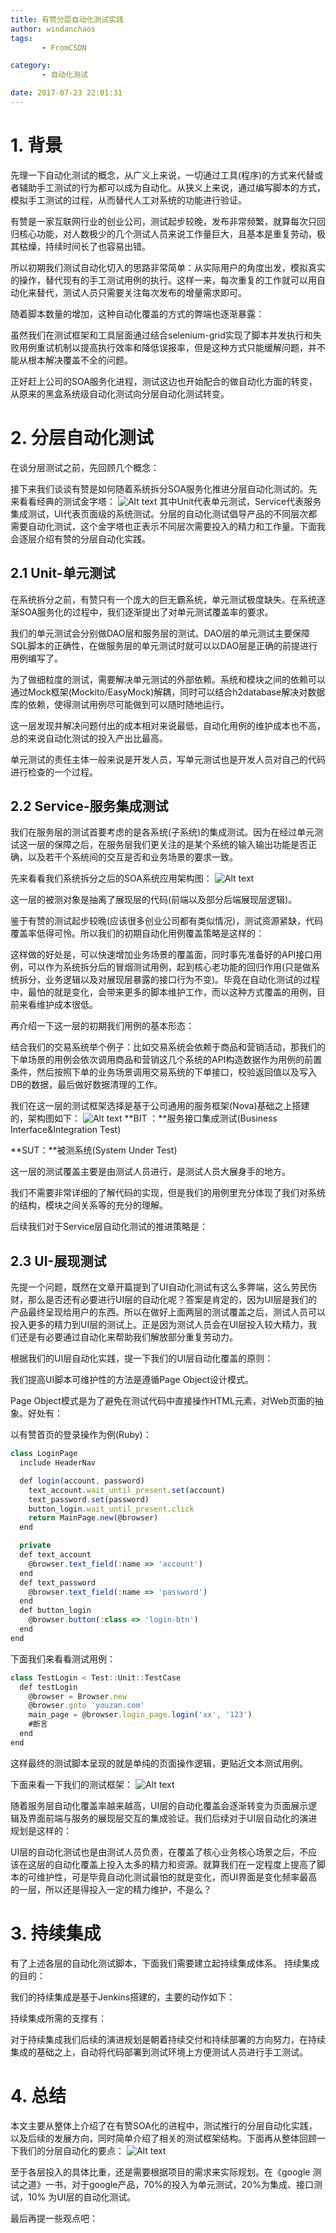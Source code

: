 ```yaml
---
title: 有赞分层自动化测试实践
author: windanchaos
tags: 
       - FromCSDN

category: 
       - 自动化测试

date: 2017-07-23 22:01:31
---
```

# 1. 背景

先理一下自动化测试的概念，从广义上来说，一切通过工具(程序)的方式来代替或者辅助手工测试的行为都可以成为自动化。从狭义上来说，通过编写脚本的方式，模拟手工测试的过程，从而替代人工对系统的功能进行验证。

有赞是一家互联网行业的创业公司，测试起步较晚，发布非常频繁，就算每次只回归核心功能，对人数极少的几个测试人员来说工作量巨大，且基本是重复劳动，极其枯燥，持续时间长了也容易出错。

所以初期我们测试自动化切入的思路非常简单：从实际用户的角度出发，模拟真实的操作，替代现有的手工测试用例的执行。这样一来，每次重复的工作就可以用自动化来替代，测试人员只需要关注每次发布的增量需求即可。

随着脚本数量的增加，这种自动化覆盖的方式的弊端也逐渐暴露：

虽然我们在测试框架和工具层面通过结合selenium-grid实现了脚本并发执行和失败用例重试机制以提高执行效率和降低误报率，但是这种方式只能缓解问题，并不能从根本解决覆盖不全的问题。

正好赶上公司的SOA服务化进程，测试这边也开始配合的做自动化方面的转变，从原来的黑盒系统级自动化测试向分层自动化测试转变。

# 2. 分层自动化测试

在谈分层测试之前，先回顾几个概念：

接下来我们谈谈有赞是如何随着系统拆分SOA服务化推进分层自动化测试的。先来看看经典的测试金字塔： ![Alt text](/images/com--content-images-2016-04-1461922037377-1-.png) 其中Unit代表单元测试，Service代表服务集成测试，UI代表页面级的系统测试。分层的自动化测试倡导产品的不同层次都需要自动化测试，这个金字塔也正表示不同层次需要投入的精力和工作量。下面我会逐层介绍有赞的分层自动化实践。

## 2.1 Unit-单元测试

在系统拆分之前，有赞只有一个庞大的巨无霸系统，单元测试极度缺失。在系统逐渐SOA服务化的过程中，我们逐渐提出了对单元测试覆盖率的要求。

我们的单元测试会分别做DAO层和服务层的测试。DAO层的单元测试主要保障SQL脚本的正确性，在做服务层的单元测试时就可以以DAO层是正确的前提进行用例编写了。

为了做细粒度的测试，需要解决单元测试的外部依赖。系统和模块之间的依赖可以通过Mock框架(Mockito/EasyMock)解耦，同时可以结合h2database解决对数据库的依赖，使得测试用例尽可能做到可以随时随地运行。

这一层发现并解决问题付出的成本相对来说最低，自动化用例的维护成本也不高，总的来说自动化测试的投入产出比最高。

单元测试的责任主体一般来说是开发人员，写单元测试也是开发人员对自己的代码进行检查的一个过程。

## 2.2 Service-服务集成测试

我们在服务层的测试首要考虑的是各系统(子系统)的集成测试。因为在经过单元测试这一层的保障之后，在服务层我们更关注的是某个系统的输入输出功能是否正确，以及若干个系统间的交互是否和业务场景的要求一致。

先来看看我们系统拆分之后的SOA系统应用架构图： ![Alt text](/images/com--content-images-2016-04-1461918918740-.png)
<!-- more -->

这一层的被测对象是抽离了展现层的代码(前端以及部分后端展现层逻辑)。

鉴于有赞的测试起步较晚(应该很多创业公司都有类似情况)，测试资源紧缺，代码覆盖率低得可怜。所以我们的初期自动化用例覆盖策略是这样的：

这样做的好处是，可以快速增加业务场景的覆盖面，同时事先准备好的API接口用例，可以作为系统拆分后的冒烟测试用例，起到核心老功能的回归作用(只是做系统拆分，业务逻辑以及对展现层暴露的接口行为不变)。毕竟在自动化测试的过程中，最怕的就是变化，会带来更多的脚本维护工作，而以这种方式覆盖的用例，目前来看维护成本很低。

再介绍一下这一层的初期我们用例的基本形态：

结合我们的交易系统举个例子：比如交易系统会依赖于商品和营销活动，那我们的下单场景的用例会依次调用商品和营销这几个系统的API构造数据作为用例的前置条件，然后按照下单的业务场景调用交易系统的下单接口，校验返回值以及写入DB的数据，最后做好数据清理的工作。

我们在这一层的测试框架选择是基于公司通用的服务框架(Nova)基础之上搭建的，架构图如下： ![Alt text](/images/com--content-images-2016-04-1461919415256-.png)
**BIT ：**服务接口集成测试(Business Interface&Integration Test)

**SUT：**被测系统(System Under Test)

这一层的测试覆盖主要是由测试人员进行，是测试人员大展身手的地方。

我们不需要非常详细的了解代码的实现，但是我们的用例里充分体现了我们对系统的结构，模块之间关系等的充分的理解。

后续我们对于Service层自动化测试的推进策略是：

## 2.3 UI-展现测试

先提一个问题，既然在文章开篇提到了UI自动化测试有这么多弊端，这么劳民伤财，那么是否还有必要进行UI层的自动化呢？答案是肯定的，因为UI层是我们的产品最终呈现给用户的东西。所以在做好上面两层的测试覆盖之后，测试人员可以投入更多的精力到UI层的测试上。正是因为测试人员会在UI层投入较大精力，我们还是有必要通过自动化来帮助我们解放部分重复劳动力。

根据我们的UI层自动化实践，提一下我们的UI层自动化覆盖的原则：

我们提高UI脚本可维护性的方法是遵循Page Object设计模式。

Page Object模式是为了避免在测试代码中直接操作HTML元素，对Web页面的抽象。好处有：

以有赞首页的登录操作为例(Ruby)：
```js 
class LoginPage  
  include HeaderNav

  def login(account, password)
    text_account.wait_until_present.set(account)
    text_password.set(password)
    button_login.wait_until_present.click
    return MainPage.new(@browser)
  end

  private
  def text_account
    @browser.text_field(:name => 'account')
  end
  def text_password
    @browser.text_field(:name => 'password')
  end
  def button_login
    @browser.button(:class => 'login-btn')
  end
end
```

下面我们来看看测试用例：
```js 
class TestLogin < Test::Unit::TestCase  
  def testLogin
    @browser = Browser.new
    @browser.goto 'youzan.com'
    main_page = @browser.login_page.login('xx', '123') 
    #断言
  end
end
```

这样最终的测试脚本呈现的就是单纯的页面操作逻辑，更贴近文本测试用例。

下面来看一下我们的测试框架： ![Alt text](/images/com--content-images-2016-04-1461919378850-.png)

随着服务层自动化覆盖率越来越高，UI层的自动化覆盖会逐渐转变为页面展示逻辑及界面前端与服务的展现层交互的集成验证。我们后续对于UI层自动化的演进规划是这样的：

UI层的自动化测试也是由测试人员负责，在覆盖了核心业务核心场景之后，不应该在这层的自动化覆盖上投入太多的精力和资源。就算我们在一定程度上提高了脚本的可维护性，可是毕竟自动化测试最怕的就是变化，而UI界面是变化频率最高的一层，所以还是得投入一定的精力维护，不是么？

# 3. 持续集成

有了上述各层的自动化测试脚本，下面我们需要建立起持续集成体系。 持续集成的目的：

我们的持续集成是基于Jenkins搭建的，主要的动作如下：

持续集成所需的支撑有：

对于持续集成我们后续的演进规划是朝着持续交付和持续部署的方向努力，在持续集成的基础之上，自动将代码部署到测试环境上方便测试人员进行手工测试。

# 4. 总结

本文主要从整体上介绍了在有赞SOA化的进程中，测试推行的分层自动化实践，以及后续的发展方向，同时简单介绍了相关的测试框架结构。下面再从整体回顾一下我们的分层自动化的要点： ![Alt text](/images/com--content-images-2016-04-1461922374507-1-.png)

至于各层投入的具体比重，还是需要根据项目的需求来实际规划。在《google 测试之道》一书，对于google产品，70%的投入为单元测试，20%为集成、接口测试，10% 为UI层的自动化测试。

最后再提一些观点吧：
